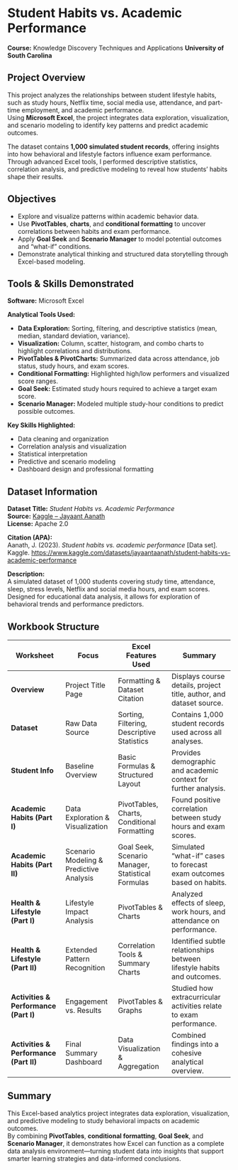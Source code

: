 # Student Habits vs. Academic Performance


**Course:** Knowledge Discovery Techniques and Applications
**University of South Carolina**  


## Project Overview
This project analyzes the relationships between student lifestyle habits, such as study hours, Netflix time, social media use, attendance, and part-time employment, and academic performance.  
Using **Microsoft Excel**, the project integrates data exploration, visualization, and scenario modeling to identify key patterns and predict academic outcomes.  

The dataset contains **1,000 simulated student records**, offering insights into how behavioral and lifestyle factors influence exam performance. Through advanced Excel tools, I performed descriptive statistics, correlation analysis, and predictive modeling to reveal how students’ habits shape their results.


## Objectives
- Explore and visualize patterns within academic behavior data.  
- Use **PivotTables**, **charts**, and **conditional formatting** to uncover correlations between habits and exam performance.  
- Apply **Goal Seek** and **Scenario Manager** to model potential outcomes and “what-if” conditions.  
- Demonstrate analytical thinking and structured data storytelling through Excel-based modeling.  


## Tools & Skills Demonstrated
**Software:** Microsoft Excel  

**Analytical Tools Used:**  
- **Data Exploration:** Sorting, filtering, and descriptive statistics (mean, median, standard deviation, variance).  
- **Visualization:** Column, scatter, histogram, and combo charts to highlight correlations and distributions.  
- **PivotTables & PivotCharts:** Summarized data across attendance, job status, study hours, and exam scores.  
- **Conditional Formatting:** Highlighted high/low performers and visualized score ranges.  
- **Goal Seek:** Estimated study hours required to achieve a target exam score.  
- **Scenario Manager:** Modeled multiple study-hour conditions to predict possible outcomes.  

**Key Skills Highlighted:**  
- Data cleaning and organization  
- Correlation analysis and visualization  
- Statistical interpretation  
- Predictive and scenario modeling  
- Dashboard design and professional formatting  


## Dataset Information
**Dataset Title:** *Student Habits vs. Academic Performance*  
**Source:** [Kaggle – Jayaant Aanath](https://www.kaggle.com/datasets/jayaantaanath/student-habits-vs-academic-performance)  
**License:** Apache 2.0  


**Citation (APA):**  
Aanath, J. (2023). *Student habits vs. academic performance* [Data set]. Kaggle. https://www.kaggle.com/datasets/jayaantaanath/student-habits-vs-academic-performance  


**Description:**  
A simulated dataset of 1,000 students covering study time, attendance, sleep, stress levels, Netflix and social media hours, and exam scores. Designed for educational data analysis, it allows for exploration of behavioral trends and performance predictors.


## Workbook Structure

| Worksheet | Focus | Excel Features Used | Summary |
|------------|--------|---------------------|----------|
| **Overview** | Project Title Page | Formatting & Dataset Citation | Displays course details, project title, author, and dataset source. |
| **Dataset** | Raw Data Source | Sorting, Filtering, Descriptive Statistics | Contains 1,000 student records used across all analyses. |
| **Student Info** | Baseline Overview | Basic Formulas & Structured Layout | Provides demographic and academic context for further analysis. |
| **Academic Habits (Part I)** | Data Exploration & Visualization | PivotTables, Charts, Conditional Formatting | Found positive correlation between study hours and exam scores. |
| **Academic Habits (Part II)** | Scenario Modeling & Predictive Analysis | Goal Seek, Scenario Manager, Statistical Formulas | Simulated “what-if” cases to forecast exam outcomes based on habits. |
| **Health & Lifestyle (Part I)** | Lifestyle Impact Analysis | PivotTables & Charts | Analyzed effects of sleep, work hours, and attendance on performance. |
| **Health & Lifestyle (Part II)** | Extended Pattern Recognition | Correlation Tools & Summary Charts | Identified subtle relationships between lifestyle habits and outcomes. |
| **Activities & Performance (Part I)** | Engagement vs. Results | PivotTables & Graphs | Studied how extracurricular activities relate to exam performance. |
| **Activities & Performance (Part II)** | Final Summary Dashboard | Data Visualization & Aggregation | Combined findings into a cohesive analytical overview. |


## Summary
This Excel-based analytics project integrates data exploration, visualization, and predictive modeling to study behavioral impacts on academic outcomes.  
By combining **PivotTables**, **conditional formatting**, **Goal Seek**, and **Scenario Manager**, it demonstrates how Excel can function as a complete data analysis environment—turning student data into insights that support smarter learning strategies and data-informed conclusions.
